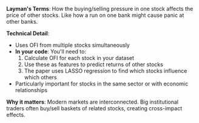 **Layman's Terms**: How the buying/selling pressure in one stock affects the price of other stocks. Like how a run on one bank might cause panic at other banks.

**Technical Detail**:
- Uses OFI from multiple stocks simultaneously
- **In your code**: You'll need to:
    1. Calculate OFI for each stock in your dataset
    2. Use these as features to predict returns of other stocks
    3. The paper uses LASSO regression to find which stocks influence which others
- Particularly important for stocks in the same sector or with economic relationships

**Why it matters**: Modern markets are interconnected. Big institutional traders often buy/sell baskets of related stocks, creating cross-impact effects.
